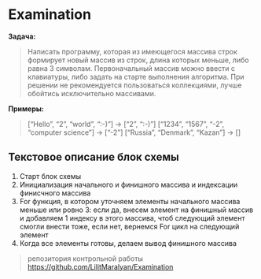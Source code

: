 # Examination

**Задача:** 

>Написать программу, которая из имеющегося массива строк формирует новый массив из строк, длина которых меньше, либо равна 3 символам. Первоначальный массив можно ввести с клавиатуры, либо задать на старте выполнения алгоритма. При решении не рекомендуется пользоваться коллекциями, лучше обойтись исключительно массивами.

**Примеры:**

>[“Hello”, “2”, “world”, “:-)”] → [“2”, “:-)”]
[“1234”, “1567”, “-2”, “computer science”] → [“-2”]
[“Russia”, “Denmark”, “Kazan”] → []


## Текстовое описание блок схемы

1. Старт блок схемы
2. Инициализация начального и финишного массива и индексации финисчного массива
3. For функция, в котором уточняем элементы начального массива меньше или ровно 3: если да, внесем элемент на финишный массив и добавляем 1 индексу в этого массива, чтоб следующий элемент смогли внести тоже, если нет, вернемся For цикл на следующий элемент
4. Когда все элементы готовы, делаем вывод финишного массива



>репозитория контрольной работы
https://github.com/LilitMaralyan/Examination